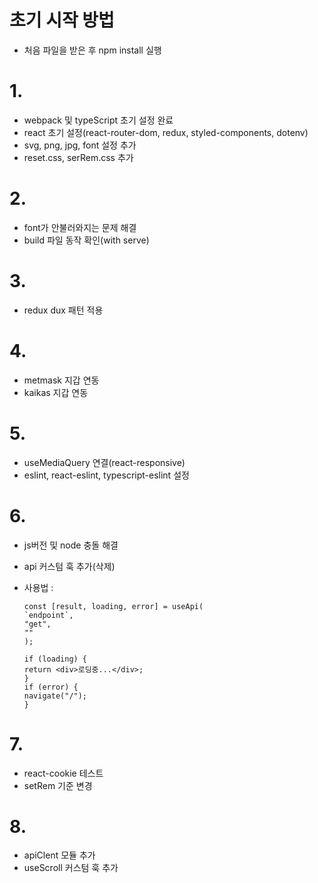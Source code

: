 # 초기 시작 방법

-   처음 파일을 받은 후 npm install 실행

# 1.

-   webpack 및 typeScript 초기 설정 완료
-   react 초기 설정(react-router-dom, redux, styled-components, dotenv)
-   svg, png, jpg, font 설정 추가
-   reset.css, serRem.css 추가

# 2.

-   font가 안불러와지는 문제 해결
-   build 파일 동작 확인(with serve)

# 3.

-   redux dux 패턴 적용

# 4.

-   metmask 지갑 연동
-   kaikas 지갑 연동

# 5.

-   useMediaQuery 연결(react-responsive)
-   eslint, react-eslint, typescript-eslint 설정

# 6.

-   js버전 및 node 충돌 해결
-   api 커스텀 훅 추가(삭제)
-   사용법 :

    ```
    const [result, loading, error] = useApi(
    `endpoint`,
    "get",
    ""
    );

    if (loading) {
    return <div>로딩중...</div>;
    }
    if (error) {
    navigate("/");
    }
    ```

# 7.

-   react-cookie 테스트
-   setRem 기준 변경

# 8.

-   apiClent 모듈 추가
-   useScroll 커스텀 훅 추가
